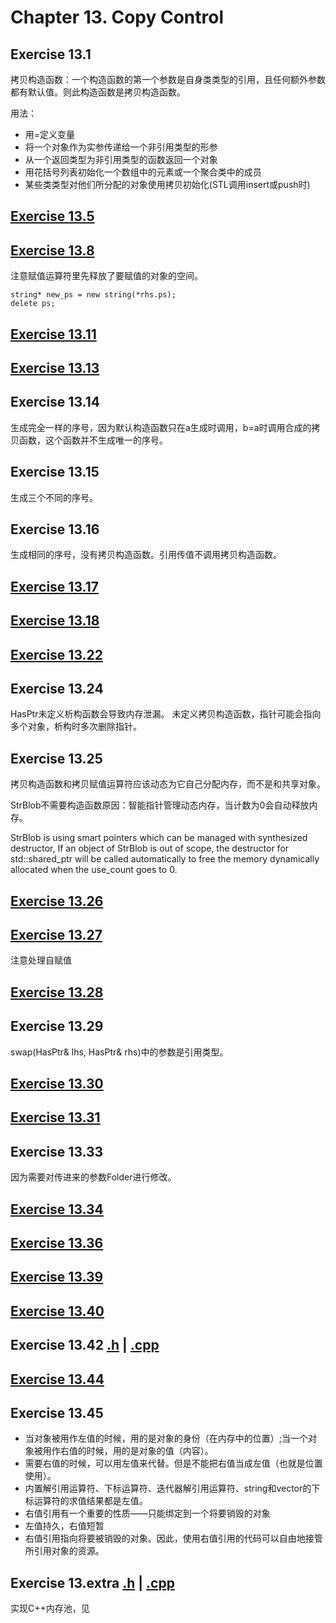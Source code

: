 # Chapter 13. Copy Control

## Exercise 13.1
拷贝构造函数：一个构造函数的第一个参数是自身类类型的引用，且任何额外参数都有默认值。则此构造函数是拷贝构造函数。

用法：
- 用=定义变量
- 将一个对象作为实参传递给一个非引用类型的形参
- 从一个返回类型为非引用类型的函数返回一个对象
- 用花括号列表初始化一个数组中的元素或一个聚合类中的成员
- 某些类类型对他们所分配的对象使用拷贝初始化(STL调用insert或push时)

## [Exercise 13.5](ex13_5.cpp)

## [Exercise 13.8](ex13_8.cpp)
注意赋值运算符里先释放了要赋值的对象的空间。
```
string* new_ps = new string(*rhs.ps);
delete ps;
```

## [Exercise 13.11](ex13_11.cpp)

## [Exercise 13.13](ex13_13.cpp)

## Exercise 13.14
生成完全一样的序号，因为默认构造函数只在a生成时调用，b=a时调用合成的拷贝函数，这个函数并不生成唯一的序号。

## Exercise 13.15
生成三个不同的序号。

## Exercise 13.16
生成相同的序号，没有拷贝构造函数。引用传值不调用拷贝构造函数。

## [Exercise 13.17](ex13_17.cpp)

## [Exercise 13.18](ex13_18.cpp)

## [Exercise 13.22](ex13_22.cpp)

## Exercise 13.24
HasPtr未定义析构函数会导致内存泄漏。
未定义拷贝构造函数，指针可能会指向多个对象，析构时多次删除指针。

## Exercise 13.25
拷贝构造函数和拷贝赋值运算符应该动态为它自己分配内存，而不是和共享对象。

StrBlob不需要构造函数原因：智能指针管理动态内存，当计数为0会自动释放内存。

StrBlob is using smart pointers which can be managed with synthesized destructor, If an object of StrBlob is out of scope, the destructor for std::shared_ptr will be called automatically to free the memory dynamically allocated when the use_count goes to 0.

## [Exercise 13.26](ex13_26.cpp)

## [Exercise 13.27](ex13_27.cpp)
注意处理自赋值

## [Exercise 13.28](ex13_28.cpp)

## Exercise 13.29
swap(HasPtr& lhs, HasPtr& rhs)中的参数是引用类型。

## [Exercise 13.30](ex13_30.cpp)

## [Exercise 13.31](ex13_31.cpp)

## Exercise 13.33
因为需要对传进来的参数Folder进行修改。

## [Exercise 13.34](ex13_34.cpp)

## [Exercise 13.36](ex13_36.cpp)

## [Exercise 13.39](ex13_39_40.cpp)

## [Exercise 13.40](ex13_39_40.cpp)

## Exercise 13.42 [.h](ex13_42.h) | [.cpp](ex13_42.cpp)

## [Exercise 13.44](ex13_44.cpp)

## Exercise 13.45

- 当对象被用作左值的时候，用的是对象的身份（在内存中的位置）;当一个对象被用作右值的时候，用的是对象的值（内容）。
- 需要右值的时候，可以用左值来代替。但是不能把右值当成左值（也就是位置使用）。
- 内置解引用运算符、下标运算符、迭代器解引用运算符、string和vector的下标运算符的求值结果都是左值。
- 右值引用有一个重要的性质——只能绑定到一个将要销毁的对象
- 左值持久，右值短暂
- 右值引用指向将要被销毁的对象。因此，使用右值引用的代码可以自由地接管所引用对象的资源。

##  Exercise 13.extra [.h](ex13_mempool.h) | [.cpp](ex13_TestClass.cpp)
实现C++内存池，见

